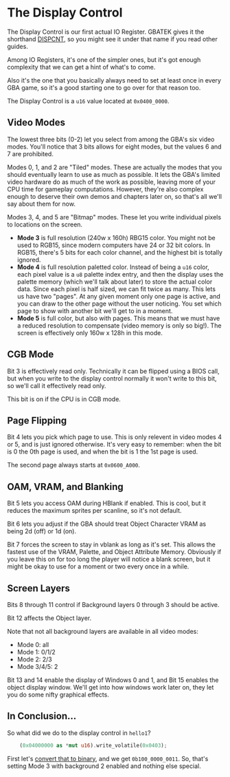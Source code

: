 # The Display Control

The Display Control is our first actual IO Register. GBATEK gives it the
shorthand [DISPCNT](http://problemkaputt.de/gbatek.htm#lcdiodisplaycontrol), so
you might see it under that name if you read other guides.

Among IO Registers, it's one of the simpler ones, but it's got enough complexity
that we can get a hint of what's to come.

Also it's the one that you basically always need to set at least once in every
GBA game, so it's a good starting one to go over for that reason too.

The Display Control is a `u16` value located at `0x0400_0000`.

## Video Modes

The lowest three bits (0-2) let you select from among the GBA's six video modes.
You'll notice that 3 bits allows for eight modes, but the values 6 and 7 are
prohibited.

Modes 0, 1, and 2 are "Tiled" modes. These are actually the modes that you
should eventually learn to use as much as possible. It lets the GBA's limited
video hardware do as much of the work as possible, leaving more of your CPU time
for gameplay computations. However, they're also complex enough to deserve their
own demos and chapters later on, so that's all we'll say about them for now.

Modes 3, 4, and 5 are "Bitmap" modes. These let you write individual pixels to
locations on the screen.

* **Mode 3** is full resolution (240w x 160h) RBG15 color. You might not be used to
  RGB15, since modern computers have 24 or 32 bit colors. In RGB15, there's 5
  bits for each color channel, and the highest bit is totally ignored.
* **Mode 4** is full resolution paletted color. Instead of being a `u16` color, each
  pixel value is a `u8` palette index entry, and then the display uses the
  palette memory (which we'll talk about later) to store the actual color data.
  Since each pixel is half sized, we can fit twice as many. This lets us have
  two "pages". At any given moment only one page is active, and you can draw to
  the other page without the user noticing. You set which page to show with
  another bit we'll get to in a moment.
* **Mode 5** is full color, but also with pages. This means that we must have a
  reduced resolution to compensate (video memory is only so big!). The screen is
  effectively only 160w x 128h in this mode.

## CGB Mode

Bit 3 is effectively read only. Technically it can be flipped using a BIOS call,
but when you write to the display control normally it won't write to this bit,
so we'll call it effectively read only.

This bit is on if the CPU is in CGB mode.

## Page Flipping

Bit 4 lets you pick which page to use. This is only relevent in video modes 4 or
5, and is just ignored otherwise. It's very easy to remember: when the bit is 0
the 0th page is used, and when the bit is 1 the 1st page is used.

The second page always starts at `0x0600_A000`.

## OAM, VRAM, and Blanking

Bit 5 lets you access OAM during HBlank if enabled. This is cool, but it reduces
the maximum sprites per scanline, so it's not default.

Bit 6 lets you adjust if the GBA should treat Object Character VRAM as being 2d
(off) or 1d (on).

Bit 7 forces the screen to stay in vblank as long as it's set. This allows the
fastest use of the VRAM, Palette, and Object Attribute Memory. Obviously if you
leave this on for too long the player will notice a blank screen, but it might
be okay to use for a moment or two every once in a while.

## Screen Layers

Bits 8 through 11 control if Background layers 0 through 3 should be active.

Bit 12 affects the Object layer.

Note that not all background layers are available in all video modes:

* Mode 0: all
* Mode 1: 0/1/2
* Mode 2: 2/3
* Mode 3/4/5: 2

Bit 13 and 14 enable the display of Windows 0 and 1, and Bit 15 enables the
object display window. We'll get into how windows work later on, they let you do
some nifty graphical effects.

## In Conclusion...

So what did we do to the display control in `hello1`?

```rust
    (0x04000000 as *mut u16).write_volatile(0x0403);
```

First let's [convert that to
binary](https://www.wolframalpha.com/input/?i=0x0403), and we get
`0b100_0000_0011`. So, that's setting Mode 3 with background 2 enabled and
nothing else special.
